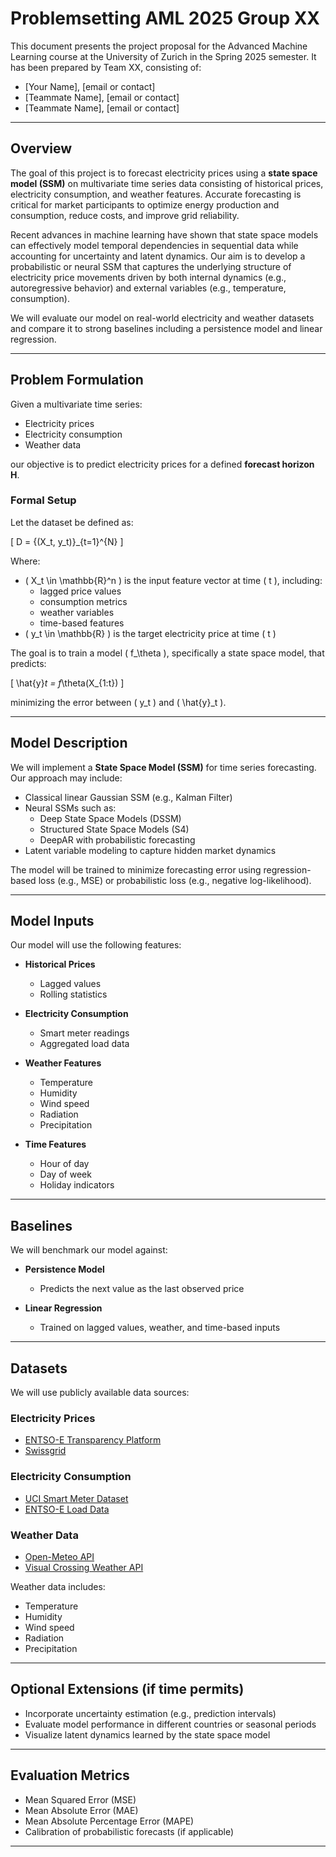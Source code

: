# Problemsetting AML 2025 Group XX

This document presents the project proposal for the Advanced Machine Learning course at the University of Zurich in the Spring 2025 semester. It has been prepared by Team XX, consisting of:

- [Your Name], [email or contact]  
- [Teammate Name], [email or contact]  
- [Teammate Name], [email or contact]

---

## Overview

The goal of this project is to forecast electricity prices using a **state space model (SSM)** on multivariate time series data consisting of historical prices, electricity consumption, and weather features. Accurate forecasting is critical for market participants to optimize energy production and consumption, reduce costs, and improve grid reliability.

Recent advances in machine learning have shown that state space models can effectively model temporal dependencies in sequential data while accounting for uncertainty and latent dynamics. Our aim is to develop a probabilistic or neural SSM that captures the underlying structure of electricity price movements driven by both internal dynamics (e.g., autoregressive behavior) and external variables (e.g., temperature, consumption).

We will evaluate our model on real-world electricity and weather datasets and compare it to strong baselines including a persistence model and linear regression.

---

## Problem Formulation

Given a multivariate time series:

- Electricity prices  
- Electricity consumption  
- Weather data  

our objective is to predict electricity prices for a defined **forecast horizon H**.

### Formal Setup

Let the dataset be defined as:

\[
D = \{(X_t, y_t)\}_{t=1}^{N}
\]

Where:

- \( X_t \in \mathbb{R}^n \) is the input feature vector at time \( t \), including:
  - lagged price values
  - consumption metrics
  - weather variables
  - time-based features
- \( y_t \in \mathbb{R} \) is the target electricity price at time \( t \)

The goal is to train a model \( f_\theta \), specifically a state space model, that predicts:

\[
\hat{y}_t = f_\theta(X_{1:t})
\]

minimizing the error between \( y_t \) and \( \hat{y}_t \).

---

## Model Description

We will implement a **State Space Model (SSM)** for time series forecasting. Our approach may include:

- Classical linear Gaussian SSM (e.g., Kalman Filter)
- Neural SSMs such as:
  - Deep State Space Models (DSSM)
  - Structured State Space Models (S4)
  - DeepAR with probabilistic forecasting
- Latent variable modeling to capture hidden market dynamics

The model will be trained to minimize forecasting error using regression-based loss (e.g., MSE) or probabilistic loss (e.g., negative log-likelihood).

---

## Model Inputs

Our model will use the following features:

- **Historical Prices**  
  - Lagged values  
  - Rolling statistics  

- **Electricity Consumption**  
  - Smart meter readings  
  - Aggregated load data  

- **Weather Features**  
  - Temperature  
  - Humidity  
  - Wind speed  
  - Radiation  
  - Precipitation  

- **Time Features**  
  - Hour of day  
  - Day of week  
  - Holiday indicators  

---

## Baselines

We will benchmark our model against:

- **Persistence Model**  
  - Predicts the next value as the last observed price  

- **Linear Regression**  
  - Trained on lagged values, weather, and time-based inputs  

---

## Datasets

We will use publicly available data sources:

### Electricity Prices
- [ENTSO-E Transparency Platform](https://transparency.entsoe.eu/)
- [Swissgrid](https://www.swissgrid.ch/)

### Electricity Consumption
- [UCI Smart Meter Dataset](https://archive.ics.uci.edu/ml/datasets/individual+household+electric+power+consumption)
- [ENTSO-E Load Data](https://transparency.entsoe.eu/)

### Weather Data
- [Open-Meteo API](https://open-meteo.com/)
- [Visual Crossing Weather API](https://www.visualcrossing.com/weather-data)

Weather data includes:
- Temperature  
- Humidity  
- Wind speed  
- Radiation  
- Precipitation  

---

## Optional Extensions (if time permits)

- Incorporate uncertainty estimation (e.g., prediction intervals)
- Evaluate model performance in different countries or seasonal periods
- Visualize latent dynamics learned by the state space model

---

## Evaluation Metrics

- Mean Squared Error (MSE)  
- Mean Absolute Error (MAE)  
- Mean Absolute Percentage Error (MAPE)  
- Calibration of probabilistic forecasts (if applicable)

---
